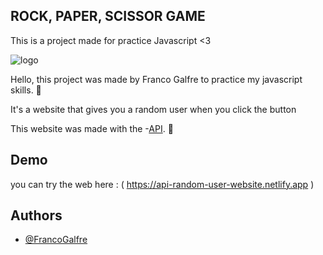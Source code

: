 ## ROCK, PAPER, SCISSOR GAME

This is a project made for practice Javascript <3

![logo](https://i.imgur.com/zM51bKv.png[/img])

Hello, this project was made by Franco Galfre to practice my javascript skills. 🎀

It's a website that gives you a random user when you click the button 

This website was made with the -[API](https://random-data-api.com). 🌸

## Demo

you can try the web here : ( https://api-random-user-website.netlify.app )

## Authors

- [@FrancoGalfre](https://www.github.com/francogalfre)
